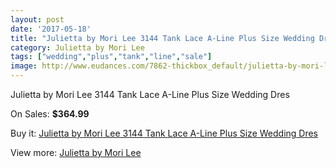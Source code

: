 ```yaml
---
layout: post
date: '2017-05-18'
title: "Julietta by Mori Lee 3144 Tank Lace A-Line Plus Size Wedding Dres"
category: Julietta by Mori Lee
tags: ["wedding","plus","tank","line","sale"]
image: http://www.eudances.com/7862-thickbox_default/julietta-by-mori-lee-3144-tank-lace-a-line-plus-size-wedding-dres.jpg
---
```

Julietta by Mori Lee 3144 Tank Lace A-Line Plus Size Wedding Dres

On Sales: **$364.99**
<a href="https://www.eudances.com/en/julietta-by-mori-lee/2768-julietta-by-mori-lee-3144-tank-lace-a-line-plus-size-wedding-dres.html"><amp-img layout="responsive" width="600" height="600" src="//www.eudances.com/7862-thickbox_default/julietta-by-mori-lee-3144-tank-lace-a-line-plus-size-wedding-dres.jpg" alt="Julietta by Mori Lee 3144 Tank Lace A-Line Plus Size Wedding Dres 0" /></a>
<a href="https://www.eudances.com/en/julietta-by-mori-lee/2768-julietta-by-mori-lee-3144-tank-lace-a-line-plus-size-wedding-dres.html"><amp-img layout="responsive" width="600" height="600" src="//www.eudances.com/7866-thickbox_default/julietta-by-mori-lee-3144-tank-lace-a-line-plus-size-wedding-dres.jpg" alt="Julietta by Mori Lee 3144 Tank Lace A-Line Plus Size Wedding Dres 1" /></a>
<a href="https://www.eudances.com/en/julietta-by-mori-lee/2768-julietta-by-mori-lee-3144-tank-lace-a-line-plus-size-wedding-dres.html"><amp-img layout="responsive" width="600" height="600" src="//www.eudances.com/7865-thickbox_default/julietta-by-mori-lee-3144-tank-lace-a-line-plus-size-wedding-dres.jpg" alt="Julietta by Mori Lee 3144 Tank Lace A-Line Plus Size Wedding Dres 2" /></a>
<a href="https://www.eudances.com/en/julietta-by-mori-lee/2768-julietta-by-mori-lee-3144-tank-lace-a-line-plus-size-wedding-dres.html"><amp-img layout="responsive" width="600" height="600" src="//www.eudances.com/7864-thickbox_default/julietta-by-mori-lee-3144-tank-lace-a-line-plus-size-wedding-dres.jpg" alt="Julietta by Mori Lee 3144 Tank Lace A-Line Plus Size Wedding Dres 3" /></a>
<a href="https://www.eudances.com/en/julietta-by-mori-lee/2768-julietta-by-mori-lee-3144-tank-lace-a-line-plus-size-wedding-dres.html"><amp-img layout="responsive" width="600" height="600" src="//www.eudances.com/7863-thickbox_default/julietta-by-mori-lee-3144-tank-lace-a-line-plus-size-wedding-dres.jpg" alt="Julietta by Mori Lee 3144 Tank Lace A-Line Plus Size Wedding Dres 4" /></a>

Buy it: [Julietta by Mori Lee 3144 Tank Lace A-Line Plus Size Wedding Dres](https://www.eudances.com/en/julietta-by-mori-lee/2768-julietta-by-mori-lee-3144-tank-lace-a-line-plus-size-wedding-dres.html "Julietta by Mori Lee 3144 Tank Lace A-Line Plus Size Wedding Dres")

View more: [Julietta by Mori Lee](https://www.eudances.com/en/43-julietta-by-mori-lee "Julietta by Mori Lee")